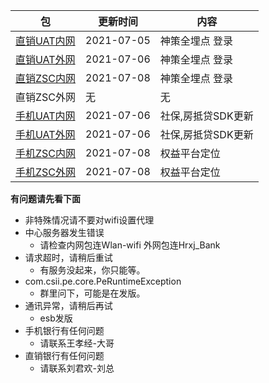 |  包   | 更新时间  | 内容  |
|  ----  | ----  |----  |
| [直销UAT内网](https://www.pgyer.com/dsbank_uat)  | 2021-07-05 | 神策全埋点 登录 |
| [直销UAT外网](https://www.pgyer.com/dsbank_uat_w)  | 2021-07-06 | 神策全埋点 登录 |
| [直销ZSC内网](https://www.pgyer.com/dsbank_zsc)  | 2021-07-08 | 神策全埋点 登录 |
| 直销ZSC外网  | 无 | 无 |
| [手机UAT内网](https://www.pgyer.com/pmobile_uat_n) |  2021-07-06| 社保,房抵贷SDK更新 |
| [手机UAT外网](https://www.pgyer.com/pmobile_uat_w)  | 2021-07-06 | 社保,房抵贷SDK更新 |
| [手机ZSC内网](https://www.pgyer.com/pmobile_zsc_n)  | 2021-07-08 | 权益平台定位 |
| [手机ZSC外网](https://www.pgyer.com/pmobile_zsc_w)  | 2021-07-08 | 权益平台定位 |

**有问题请先看下面**
+ 非特殊情况请不要对wifi设置代理
+ 中心服务器发生错误
  + 请检查内网包连Wlan-wifi 外网包连Hrxj_Bank
+ 请求超时，请稍后重试 
  + 有服务没起来，你只能等。
+ com.csii.pe.core.PeRuntimeException
  + 群里问下，可能是在发版。
+ 通讯异常，请稍后再试
  + esb发版
+ 手机银行有任何问题
  + 请联系王孝经-大哥
+ 直销银行有任何问题
  + 请联系刘君欢-刘总
